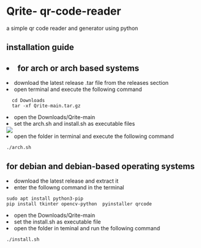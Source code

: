 # Qrite- qr-code-reader
a simple qr code reader and generator using python

## installation guide
## <li>for arch or arch based systems</li>
<li>download the latest release .tar file from the releases section</li>
<li>open terminal and execute the following command</li>

```
  cd Downloads
  tar -xf Qrite-main.tar.gz
```

<li>open the Downloads/Qrite-main</li>
<li>set the arch.sh and install.sh as executable files</li>
<img src="https://i.imgur.com/C7aUFK4.png">

<li>open the folder in terminal and execute the following command</li>

```
./arch.sh
```
## for debian and debian-based operating systems
<li>download the latest release and extract it</li>
<li>enter the followng command in the terminal</li>

```
sudo apt install python3-pip
pip install tkinter opencv-python  pyinstaller qrcode
```
<li>open the Downloads/Qrite-main</li>
<li>set the install.sh as executable file</li>
<li>open the folder in teminal and run the following command </li>

```
./install.sh
```
